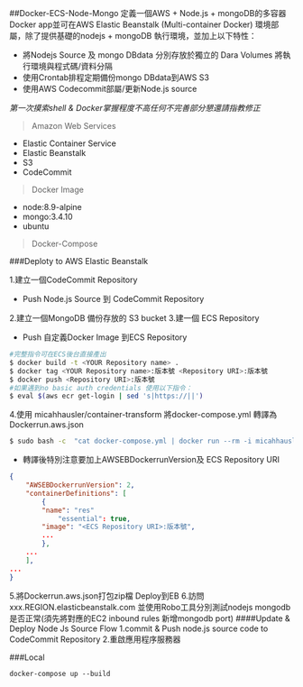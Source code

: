 ##Docker-ECS-Node-Mongo
定義一個AWS + Node.js + mongoDB的多容器 Docker app並可在AWS Elastic Beanstalk (Multi-container Docker) 環境部屬，除了提供基礎的nodejs + mongoDB 執行環境，並加上以下特性：
+ 將Nodejs Source 及 mongo DBdata 分別存放於獨立的 Dara Volumes 將執行環境與程式碼/資料分隔
+ 使用Crontab排程定期備份mongo DBdata到AWS S3
+ 使用AWS Codecommit部屬/更新Node.js source

*第一次摸索shell & Docker掌握程度不高任何不完善部分懇還請指教修正*

>Amazon Web Services
 + Elastic Container Service 
 + Elastic Beanstalk
 + S3
 + CodeCommit

>Docker Image
+ node:8.9-alpine
+ mongo:3.4.10
+ ubuntu

> Docker-Compose

###Deploty to AWS  Elastic Beanstalk

1.建立一個CodeCommit  Repository
 + Push Node.js Source 到 CodeCommit  Repository
 
2.建立一個MongoDB 備份存放的 S3 bucket
3.建一個 ECS Repository 
+ Push 自定義Docker Image  到ECS Repository 

```bash
#完整指令可在ECS後台直接產出
$ docker build -t <YOUR Repository name> .
$ docker tag <YOUR Repository name>:版本號 <Repository URI>:版本號
$ docker push <Repository URI>:版本號
#如果遇到no basic auth credentials 使用以下指令：
$ eval $(aws ecr get-login | sed 's|https://||')
```

4.使用 micahhausler/container-transform 將docker-compose.yml 轉譯為 Dockerrun.aws.json
```bash
$ sudo bash -c  "cat docker-compose.yml | docker run --rm -i micahhausler/container-transform >> Dockerrun.aws.json"
```
+ 轉譯後特別注意要加上AWSEBDockerrunVersion及 ECS Repository URI 
```json 
{
    "AWSEBDockerrunVersion": 2,
    "containerDefinitions": [
        {
	    "name": "res"
            "essential": true,
	    "image": "<ECS Repository URI>:版本號",
	    ...
        },
	...
    ],
...
}
```
5.將Dockerrun.aws.json打包zip檔 Deploy到EB
6.訪問 xxx.REGION.elasticbeanstalk.com 並使用Robo工具分別測試nodejs mongodb是否正常(須先將對應的EC2 inbound rules 新增mongodb port)
####Update & Deploy Node Js Source Flow
1.commit & Push node.js source code to CodeCommit Repository 
2.重啟應用程序服務器

###Local

```
docker-compose up --build
```
